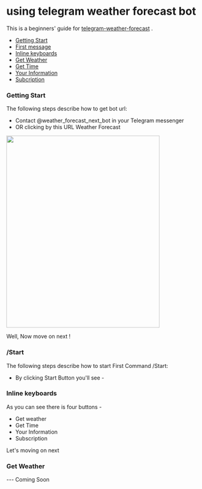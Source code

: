 # using telegram weather forecast bot


This is a beginners' guide for [telegram-weather-forecast](https://github.com/yagop/node-telegram-bot-api) .


 - [Getting Start](#getting-start)
 - [First message](#first+message)
 - [Inline keyboards](#Inline+Keybords)
 - [Get Weather](#get-weather)
 - [Get Time](#get-time)
 - [Your Information](#your-information)
 - [Subcription](#subcription)

 <a name="getting-start"></a>
### Getting Start
The following steps describe how to get bot url:
- Contact @weather_forecast_next_bot in your Telegram messenger
- OR clicking by this URL Weather Forecast

<img src="https://raw.githubusercontent.com/hosein2398/node-telegram-bot-api-tutorial/master/pics/BotFather.JPG" height="500" width="400">

Well, Now move on next !

 <a name="first+message"></a>
### /Start
The following steps describe how to start First Command /Start:

- By clicking Start Button you'll see - 


 <a name="Inline+Keybords"></a>
### Inline keyboards

As you can see there is four buttons -
- Get weather 
- Get Time
- Your Information 
- Subscription

Let's moving on next 

 <a name="get-weather"></a>
### Get Weather

--- Coming Soon